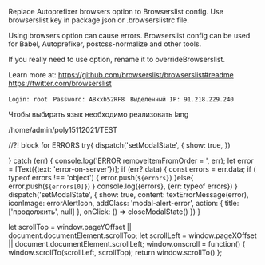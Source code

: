 Replace Autoprefixer browsers option to Browserslist config.
  Use browserslist key in package.json or .browserslistrc file.

  Using browsers option can cause errors. Browserslist config can
  be used for Babel, Autoprefixer, postcss-normalize and other tools.

  If you really need to use option, rename it to overrideBrowserslist.

  Learn more at:
  https://github.com/browserslist/browserslist#readme
  https://twitter.com/browserslist

`Login: root `
`Password: ABkxb52RF8 `
` Выделенный IP: 91.218.229.240 `


Чтобы выбирать язык необходимо реализовать lang



/home/admin/poly15112021/TEST

//?! block for ERRORS
try{
  dispatch('setModalState', {
    show: true,
  })

} catch (err) {
  console.log('ERROR removeItemFromOrder = ', err);
  let error = [Text({text: 'error-on-server'})];
  if (err?.data) {
      const errors = err.data;
      if ( typeof errors !== 'object') {
          error.push(`${errors}`)
      }else{
          error.push(`${errors[0]}`)
      }
      console.log({errors}, {err: typeof errors})
  }
  dispatch('setModalState', {
      show: true,
      content: textErrorMessage(error),
      iconImage: errorAlertIcon,
      addClass: 'modal-alert-error',
      action: {
          title: ['продолжить', null]
      },
      onClick: () => closeModalState()
  })
}

<!-- отмена скрола -->
 let scrollTop =  window.pageYOffset || document.documentElement.scrollTop;
      let scrollLeft = window.pageXOffset || document.documentElement.scrollLeft;
        window.onscroll = function() {
          window.scrollTo(scrollLeft, scrollTop);
          return window.scrollTo()
        };

<!--  -->


